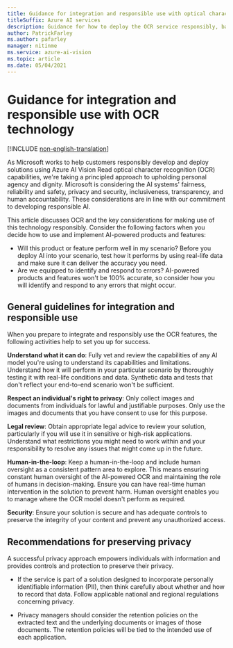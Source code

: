 ```yaml
---
title: Guidance for integration and responsible use with optical character recognition (OCR) - Azure AI Vision
titleSuffix: Azure AI services
description: Guidance for how to deploy the OCR service responsibly, based on the knowledge and understanding from the team that created this product.
author: PatrickFarley
ms.author: pafarley
manager: nitinme
ms.service: azure-ai-vision
ms.topic: article
ms.date: 05/04/2021
---
```


# Guidance for integration and responsible use with OCR technology

[!INCLUDE [non-english-translation](../includes/non-english-translation.md)]

As Microsoft works to help customers responsibly develop and deploy solutions using Azure AI Vision Read optical character recognition (OCR) capabilities, we're taking a principled approach to upholding personal agency and dignity. Microsoft is considering the AI systems' fairness, reliability and safety, privacy and security, inclusiveness, transparency, and human accountability. These considerations are in line with our commitment to developing responsible AI.

This article discusses OCR and the key considerations for making use of this technology responsibly. Consider the following factors when you decide how to use and implement AI-powered products and features:

- Will this product or feature perform well in my scenario? Before you deploy AI into your scenario, test how it performs by using real-life data and make sure it can deliver the accuracy you need.
- Are we equipped to identify and respond to errors? AI-powered products and features won't be 100% accurate, so consider how you will identify and respond to any errors that might occur.

## General guidelines for integration and responsible use

When you prepare to integrate and responsibly use the OCR features, the following activities help to set you up for success.

**Understand what it can do**: Fully vet and review the capabilities of any AI model you're using to understand its capabilities and limitations. Understand how it will perform in your particular scenario by thoroughly testing it with real-life conditions and data. Synthetic data and tests that don't reflect your end-to-end scenario won't be sufficient.

**Respect an individual's right to privacy**: Only collect images and documents from individuals for lawful and justifiable purposes. Only use the images and documents that you have consent to use for this purpose.

**Legal review**: Obtain appropriate legal advice to review your solution, particularly if you will use it in sensitive or high-risk applications. Understand what restrictions you might need to work within and your responsibility to resolve any issues that might come up in the future.

**Human-in-the-loop**: Keep a human-in-the-loop and include human oversight as a consistent pattern area to explore. This means ensuring constant human oversight of the AI-powered OCR and maintaining the role of humans in decision-making. Ensure you can have real-time human intervention in the solution to prevent harm. Human oversight enables you to manage where the OCR model doesn't perform as required.

**Security**: Ensure your solution is secure and has adequate controls to preserve the integrity of your content and prevent any unauthorized access.

## Recommendations for preserving privacy

A successful privacy approach empowers individuals with information and provides controls and protection to preserve their privacy.

- If the service is part of a solution designed to incorporate personally identifiable information (PII), then think carefully about whether and how to record that data. Follow applicable national and regional regulations concerning privacy.

- Privacy managers should consider the retention policies on the extracted text and the underlying documents or images of those documents. The retention policies will be tied to the intended use of each application.
